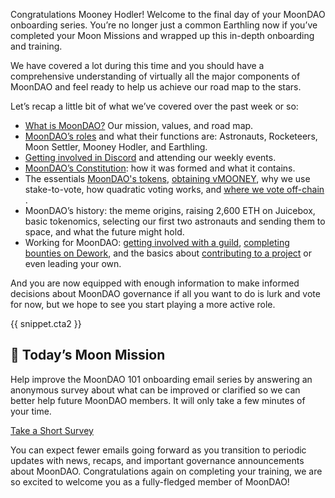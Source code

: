 Congratulations Mooney Hodler! Welcome to the final day of your MoonDAO onboarding series. You’re no longer just a common Earthling now if you’ve completed your Moon Missions and wrapped up this in-depth onboarding and training.

We have covered a lot during this time and you should have a comprehensive understanding of virtually all the major components of MoonDAO and feel ready to help us achieve our road map to the stars.

Let’s recap a little bit of what we’ve covered over the past week or so:

- [​What is MoonDAO?​](https://docs.moondao.com/mission/) Our mission, values, and road map.
- [​MoonDAO’s roles​](https://docs.moondao.com/roles/) and what their functions are: Astronauts, Rocketeers, Moon Settler, Mooney Hodler, and Earthling.
- [​Getting involved in Discord​](https://www.moondao.com/discord) and attending our weekly events.
- [​MoonDAO’s Constitution​](https://docs.moondao.com/constitution/): how it was formed and what it contains.
- The essentials [​MoonDAO's tokens​](https://docs.moondao.com/token/), [​obtaining vMOONEY​](https://app.moondao.com/), why we use stake-to-vote, how quadratic voting works, and [​where we vote off-chain​](https://snapshot.org/#/tomoondao.eth).
- MoonDAO’s history: the meme origins, raising 2,600 ETH on Juicebox, basic tokenomics, selecting our first two astronauts and sending them to space, and what the future might hold.
- Working for MoonDAO: [​getting involved with a guild​](https://docs.moondao.com/guild-guidelines/), [​completing bounties on Dework​](https://app.dework.xyz/moondao), and the basics about [​contributing to a project​](https://docs.moondao.com/project-guidelines/) or even leading your own.

And you are now equipped with enough information to make informed decisions about MoonDAO governance if all you want to do is lurk and vote for now, but we hope to see you start playing a more active role.

{{ snippet.cta2 }}

## 🚀 Today’s Moon Mission

Help improve the MoonDAO 101 onboarding email series by answering an anonymous survey about what can be improved or clarified so we can better help future MoonDAO members. It will only take a few minutes of your time.

[Take a Short Survey](https://forms.gle/Z5X6SwyvmLYXaFUc6)

You can expect fewer emails going forward as you transition to periodic updates with news, recaps, and important governance announcements about MoonDAO. Congratulations again on completing your training, we are so excited to welcome you as a fully-fledged member of MoonDAO!